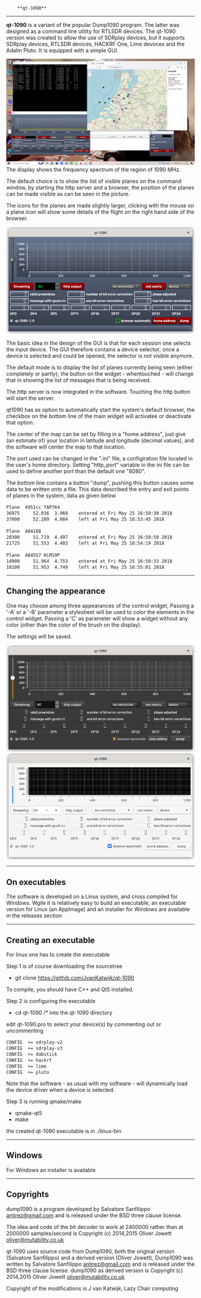        **qt-1090**

----------------------------------------------------------------------------

**qt-1090** is a variant of the popular Dump1090 program. The latter was
designed  as a command line utility for RTLSDR devices. 
The qt-1090 version was created to allow the use of SDRplay devices,
but it supports SDRplay devices, RTLSDR devices, HACKRF One, Lime devoces
and the Adalm Pluto.
It is equipped  with a simple GUI.

![qt-1090 ](/qt-1090-1.png?raw=true)
The display shows the frequency spectrum of the region of 1090 MHz.

The default choice is to show the list of visible planes on the command window,
by starting the http server and a browser, the position of the planes
can be made visible as can be seen in the picture.

The icons for the planes are made slightly larger, clicking with the mouse
on a plane icon will show some details of the flight on the right hand
side of the browser.


![qt-1090 ](/qt-1090-A.png?raw=true)

The basic idea in the design of the GUI is that for each session one selects
the input device. The GUI therefore contains a device selector; once
a device is selected and could be opened, the selector is not visible
anymore.


The default mode is to display the list of planes currently being
seen (either completely or partly), the button on the widget - whentouched -
will change that in showing the list of messages that is being received.

The http server is now integrated in the software.
Touching the http button will start the server.

qt1090 has as option to automatically start the system's default browser,
the checkbox on the bottom line of the main widget will activatee
or deactivate that option.

The center of the map can be set by filling in a "home address",
just give (an estimate of) your location in latitude and longitude
(decimal values), and the software will center the map to that
location.

The port used can be changed in the ".ini" file, a configiration file
located in the user's home directory. Setting "http_port" variable
in the ini file can be used to define another port than the default
one "8080".

The bottom line contains a button "dump", pushing this button causes
some data to be written onto a file. This data described the entry and
exit points of planes in the system, data as given below

	Plane  4951cc TAP764
	36975     52.036  3.960    entered at Fri May 25 16:50:30 2018
	37000     52.289  4.084    left at Fri May 25 16:53:45 2018
	
	Plane  484188
	20300     51.719  4.497    entered at Fri May 25 16:50:50 2018
	21725     51.553  4.403    left at Fri May 25 16:54:19 2018
	
	Plane  484557 KLM19P
	14900     51.964  4.753    entered at Fri May 25 16:50:33 2018
	18100     51.953  4.749    left at Fri May 25 16:55:01 2018


--------------------------------------------------------------------------
Changing the appearance
--------------------------------------------------------------------------

One may choose among three appearances of the control widget,
Passing a '-A' or a '-B' parameter a stylesheet will be used to
color the elements in the control  widget.
Passing a 'C' as parameter will show a widget without any color (other than the
color of the brush on the display).

The settings will be saved.

![qt-1090 ](/qt-1090-B.png?raw=true)
![qt-1090 ](/qt-1090-C.png?raw=true)

----------------------------------------------------------------------------
On executables
----------------------------------------------------------------------------

The software is developed on a Linux system, and cross compiled for 
Windows.
Wgile it is relatively easy to build an executable, an executable version 
for Linux (an AppImage) and  an installer for Windows are available
in the  releases section

---------------------------------------------------------------------------
Creating an executable
---------------------------------------------------------------------------
For linux one has to create the executable

Step 1 is of course downloading the sourcetree

* git clone https://githib.com/JvanKatwijk/qt-1090

To compile, you should have C++ and Qt5 installed.

Step 2 is configuring the executable 

* cd qt-1090			/* into the qt-1090 directory
 
edit qt-1090.pro to select your device(s) by commenting out or uncommenting

	CONFIG  += sdrplay-v2
	CONFIG  += sdrplay-v3
	CONFIG  += dabstick
	CONFIG  += hackrf
    CONFIG  += lime
    CONFIG  += pluto

Note that the software - as usual with my software - will dynamically load
the device driver when a device is selected.

Step 3 is running qmake/make

* qmake-qt5
* make

the created qt-1090 executable is in ./linux-bin

---------------------------------------------------------------------------
Windows
---------------------------------------------------------------------------

For Windows an installer is available

---------------------------------------------------------------------------
Copyrights
---------------------------------------------------------------------------

dump1090 is a program developed by Salvatore Sanfilippo <antirez@gmail.com>
and is released under the BSD three clause license.

The idea and code of the bit decoder to work at 2400000 rather than at
2000000 samples/second is
Copyright (c) 2014,2015 Oliver Jowett <oliver@mutability.co.uk>

qt-1090 uses source code from Dump1090, both the 
original version (Salvatore Sanfilippo) and a derived version (Oliver Jowett),
Dump1090 was written by Salvatore Sanfilippo <antirez@gmail.com> and is
released under the BSD three clause license.
dump1090  as derived version is Copyright (c) 2014,2015 Oliver Jowett
<oliver@mutability.co.uk>

Copyright of the modifications is J van Katwijk, Lazy Chair computing

